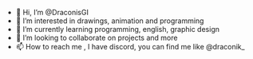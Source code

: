 - 👋 Hi, I’m @DraconisGI
- 👀 I’m interested in drawings, animation and programming 
- 🌱 I’m currently learning programming, english, graphic design 
- 💞️ I’m looking to collaborate on projects and more 
- 📫 How to reach me , I have discord, you can find me like @draconik_

<!---
DraconisGI/DraconisGI is a ✨ special ✨ repository because its `README.md` (this file) appears on your GitHub profile.
You can click the Preview link to take a look at your changes.
--->

